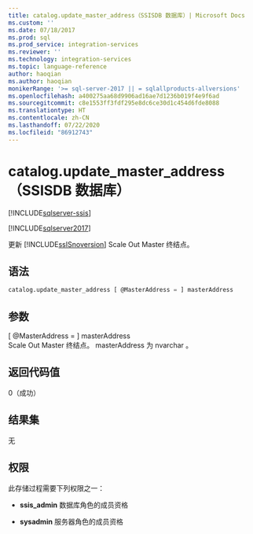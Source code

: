 ```yaml
---
title: catalog.update_master_address（SSISDB 数据库）| Microsoft Docs
ms.custom: ''
ms.date: 07/18/2017
ms.prod: sql
ms.prod_service: integration-services
ms.reviewer: ''
ms.technology: integration-services
ms.topic: language-reference
author: haoqian
ms.author: haoqian
monikerRange: '>= sql-server-2017 || = sqlallproducts-allversions'
ms.openlocfilehash: a400275aa68d9906ad16ae7d1236b019f4e9f6ad
ms.sourcegitcommit: c8e1553ff3fdf295e8dc6ce30d1c454d6fde8088
ms.translationtype: HT
ms.contentlocale: zh-CN
ms.lasthandoff: 07/22/2020
ms.locfileid: "86912743"
---
```

# <a name="catalogupdate_master_address-ssisdb-database"></a>catalog.update_master_address（SSISDB 数据库）

[!INCLUDE[sqlserver-ssis](../../includes/applies-to-version/sqlserver-ssis.md)]


[!INCLUDE[sqlserver2017](../../includes/applies-to-version/sqlserver2017.md)]

更新 [!INCLUDE[ssISnoversion](../../includes/ssisnoversion-md.md)] Scale Out Master 终结点。

## <a name="syntax"></a>语法

```sql
catalog.update_master_address [ @MasterAddress = ] masterAddress
```

## <a name="arguments"></a>参数
[ @MasterAddress = ] masterAddress   
Scale Out Master 终结点。 masterAddress  为 nvarchar  。  

 ## <a name="return-code-value"></a>返回代码值  
 0（成功）  
  
## <a name="result-sets"></a>结果集  
 无  

## <a name="permissions"></a>权限  
 此存储过程需要下列权限之一：  
   
-   **ssis_admin** 数据库角色的成员资格  
  
-   **sysadmin** 服务器角色的成员资格  
 
